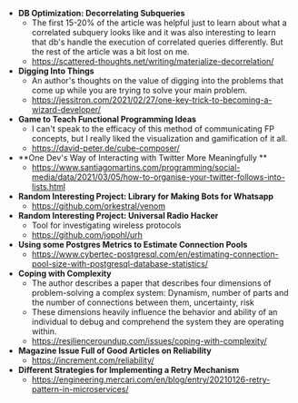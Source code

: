 - **DB Optimization: Decorrelating Subqueries**
  - The first 15-20% of the article was helpful just to learn about what a correlated subquery looks like and it was also interesting to learn that db's handle the execution of correlated queries differently. But the rest of the article was a bit lost on me.
  - https://scattered-thoughts.net/writing/materialize-decorrelation/ 
- **Digging Into Things**
  - An author's thoughts on the value of digging into the problems that come up while you are trying to solve your main problem.
  - https://jessitron.com/2021/02/27/one-key-trick-to-becoming-a-wizard-developer/
- **Game to Teach Functional Programming Ideas**
  - I can't speak to the efficacy of this method of communicating FP concepts, but I really liked the visualization and gamification of it all.
  - https://david-peter.de/cube-composer/
- **One Dev's Way of Interacting with Twitter More Meaningfully **
  - https://www.santiagomartins.com/programming/social-media/data/2021/03/05/how-to-organise-your-twitter-follows-into-lists.html
- **Random Interesting Project: Library for Making Bots for Whatsapp**
  - https://github.com/orkestral/venom
- **Random Interesting Project: Universal Radio Hacker**
  - Tool for investigating wireless protocols
  - https://github.com/jopohl/urh
- **Using some Postgres Metrics to Estimate Connection Pools**
  - https://www.cybertec-postgresql.com/en/estimating-connection-pool-size-with-postgresql-database-statistics/
- **Coping with Complexity**
  - The author describes a paper that describes four dimensions of problem-solving a complex system: Dynamism, number of parts and the number of connections between them, uncertainty, risk
  - These dimensions heavily influence the behavior and ability of an individual to debug and comprehend the system they are operating within.
  - https://resilienceroundup.com/issues/coping-with-complexity/
- **Magazine Issue Full of Good Articles on Reliability**
  - https://increment.com/reliability/
- **Different Strategies for Implementing a Retry Mechanism**
  - https://engineering.mercari.com/en/blog/entry/20210126-retry-pattern-in-microservices/
